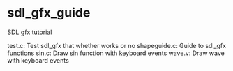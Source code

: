 # sdl_gfx_guide
SDL gfx tutorial

test.c: Test sdl_gfx that whether works or no
shapeguide.c: Guide to sdl_gfx functions
sin.c: Draw sin function with keyboard events
wave.v: Draw wave with keyboard events
